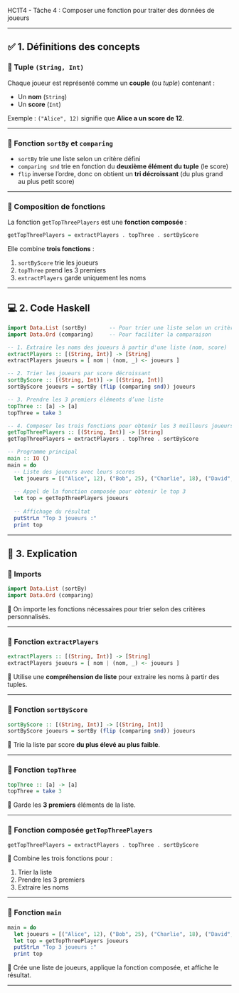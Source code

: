 HC1T4 - Tâche 4 : Composer une fonction pour traiter des données de joueurs

---

## ✅ 1. Définitions des concepts

### 🔹 Tuple `(String, Int)`

Chaque joueur est représenté comme un **couple** (ou *tuple*) contenant :

* Un **nom** (`String`)
* Un **score** (`Int`)

Exemple : `("Alice", 12)` signifie que **Alice a un score de 12**.

---

### 🔹 Fonction `sortBy` et `comparing`

* `sortBy` trie une liste selon un critère défini
* `comparing snd` trie en fonction du **deuxième élément du tuple** (le score)
* `flip` inverse l’ordre, donc on obtient un **tri décroissant** (du plus grand au plus petit score)

---

### 🔹 Composition de fonctions

La fonction `getTopThreePlayers` est une **fonction composée** :

```haskell
getTopThreePlayers = extractPlayers . topThree . sortByScore
```

Elle combine **trois fonctions** :

1. `sortByScore` trie les joueurs
2. `topThree` prend les 3 premiers
3. `extractPlayers` garde uniquement les noms

---

## 💻 2. Code Haskell

```haskell
import Data.List (sortBy)       -- Pour trier une liste selon un critère
import Data.Ord (comparing)     -- Pour faciliter la comparaison

-- 1. Extraire les noms des joueurs à partir d'une liste (nom, score)
extractPlayers :: [(String, Int)] -> [String]
extractPlayers joueurs = [ nom | (nom, _) <- joueurs ]

-- 2. Trier les joueurs par score décroissant
sortByScore :: [(String, Int)] -> [(String, Int)]
sortByScore joueurs = sortBy (flip (comparing snd)) joueurs

-- 3. Prendre les 3 premiers éléments d’une liste
topThree :: [a] -> [a]
topThree = take 3

-- 4. Composer les trois fonctions pour obtenir les 3 meilleurs joueurs
getTopThreePlayers :: [(String, Int)] -> [String]
getTopThreePlayers = extractPlayers . topThree . sortByScore

-- Programme principal
main :: IO ()
main = do
  -- Liste des joueurs avec leurs scores
  let joueurs = [("Alice", 12), ("Bob", 25), ("Charlie", 18), ("David", 30), ("Eve", 10)]
  
  -- Appel de la fonction composée pour obtenir le top 3
  let top = getTopThreePlayers joueurs
  
  -- Affichage du résultat
  putStrLn "Top 3 joueurs :"
  print top
```

---

## 📘 3. Explication 

### 🔸 Imports

```haskell
import Data.List (sortBy)
import Data.Ord (comparing)
```

🔹 On importe les fonctions nécessaires pour trier selon des critères personnalisés.

---

### 🔸 Fonction `extractPlayers`

```haskell
extractPlayers :: [(String, Int)] -> [String]
extractPlayers joueurs = [ nom | (nom, _) <- joueurs ]
```

🔹 Utilise une **compréhension de liste** pour extraire les noms à partir des tuples.

---

### 🔸 Fonction `sortByScore`

```haskell
sortByScore :: [(String, Int)] -> [(String, Int)]
sortByScore joueurs = sortBy (flip (comparing snd)) joueurs
```

🔹 Trie la liste par score **du plus élevé au plus faible**.

---

### 🔸 Fonction `topThree`

```haskell
topThree :: [a] -> [a]
topThree = take 3
```

🔹 Garde les **3 premiers** éléments de la liste.

---

### 🔸 Fonction composée `getTopThreePlayers`

```haskell
getTopThreePlayers = extractPlayers . topThree . sortByScore
```

🔹 Combine les trois fonctions pour :

1. Trier la liste
2. Prendre les 3 premiers
3. Extraire les noms

---

### 🔸 Fonction `main`

```haskell
main = do
  let joueurs = [("Alice", 12), ("Bob", 25), ("Charlie", 18), ("David", 30), ("Eve", 10)]
  let top = getTopThreePlayers joueurs
  putStrLn "Top 3 joueurs :"
  print top
```

🔹 Crée une liste de joueurs, applique la fonction composée, et affiche le résultat.

---


